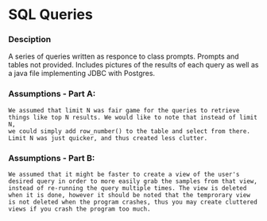 # SQL Queries
### Desciption
A series of queries written as responce to class prompts. Prompts and tables not provided. Includes pictures of the results of each query as well as a java file implementing JDBC with Postgres. 
### Assumptions - Part A:
	We assumed that limit N was fair game for the queries to retrieve things like top N results. We would like to note that instead of limit N,
	we could simply add row_number() to the table and select from there. Limit N was just quicker, and thus created less clutter.
	
### Assumptions - Part B:
	We assumed that it might be faster to create a view of the user's desired query in order to more easily grab the samples from that view,
	instead of re-running the query multiple times. The view is deleted when it is done, however it should be noted that the temprorary view
	is not deleted when the program crashes, thus you may create cluttered views if you crash the program too much.
